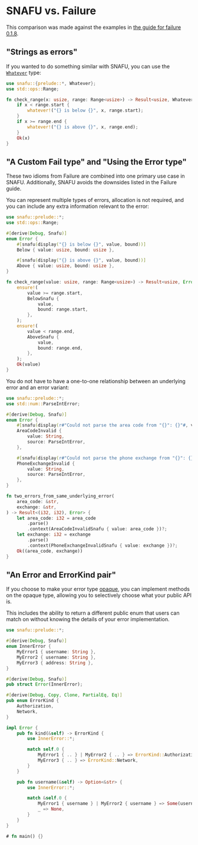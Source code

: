 # SNAFU vs. Failure

This comparison was made against the examples in [the guide for
failure 0.1.8][failure-guide].

[failure-guide]: https://rust-lang-nursery.github.io/failure/guidance.html

## "Strings as errors"

If you wanted to do something similar with SNAFU, you can use the
[`Whatever`](crate::Whatever) type:

```rust
use snafu::{prelude::*, Whatever};
use std::ops::Range;

fn check_range(x: usize, range: Range<usize>) -> Result<usize, Whatever> {
    if x < range.start {
        whatever!("{} is below {}", x, range.start);
    }
    if x >= range.end {
        whatever!("{} is above {}", x, range.end);
    }
    Ok(x)
}
```

## "A Custom Fail type" and "Using the Error type"

These two idioms from Failure are combined into one primary use case
in SNAFU. Additionally, SNAFU avoids the downsides listed in the
Failure guide.

You can represent multiple types of errors, allocation is not
required, and you can include any extra information relevant to the
error:

```rust
use snafu::prelude::*;
use std::ops::Range;

#[derive(Debug, Snafu)]
enum Error {
    #[snafu(display("{} is below {}", value, bound))]
    Below { value: usize, bound: usize },

    #[snafu(display("{} is above {}", value, bound))]
    Above { value: usize, bound: usize },
}

fn check_range(value: usize, range: Range<usize>) -> Result<usize, Error> {
    ensure!(
        value >= range.start,
        BelowSnafu {
            value,
            bound: range.start,
        },
    );
    ensure!(
        value < range.end,
        AboveSnafu {
            value,
            bound: range.end,
        },
    );
    Ok(value)
}
```

You do not have to have a one-to-one relationship between an
underlying error and an error variant:

```rust
use snafu::prelude::*;
use std::num::ParseIntError;

#[derive(Debug, Snafu)]
enum Error {
    #[snafu(display(r#"Could not parse the area code from "{}": {}"#, value, source))]
    AreaCodeInvalid {
        value: String,
        source: ParseIntError,
    },

    #[snafu(display(r#"Could not parse the phone exchange from "{}": {}"#, value, source))]
    PhoneExchangeInvalid {
        value: String,
        source: ParseIntError,
    },
}

fn two_errors_from_same_underlying_error(
    area_code: &str,
    exchange: &str,
) -> Result<(i32, i32), Error> {
    let area_code: i32 = area_code
        .parse()
        .context(AreaCodeInvalidSnafu { value: area_code })?;
    let exchange: i32 = exchange
        .parse()
        .context(PhoneExchangeInvalidSnafu { value: exchange })?;
    Ok((area_code, exchange))
}
```

## "An Error and ErrorKind pair"

If you choose to make your error type [opaque][], you can implement
methods on the opaque type, allowing you to selectively choose what
your public API is.

This includes the ability to return a different public enum that
users can match on without knowing the details of your error
implementation.

```rust
use snafu::prelude::*;

#[derive(Debug, Snafu)]
enum InnerError {
    MyError1 { username: String },
    MyError2 { username: String },
    MyError3 { address: String },
}

#[derive(Debug, Snafu)]
pub struct Error(InnerError);

#[derive(Debug, Copy, Clone, PartialEq, Eq)]
pub enum ErrorKind {
    Authorization,
    Network,
}

impl Error {
    pub fn kind(&self) -> ErrorKind {
        use InnerError::*;

        match self.0 {
            MyError1 { .. } | MyError2 { .. } => ErrorKind::Authorization,
            MyError3 { .. } => ErrorKind::Network,
        }
    }

    pub fn username(&self) -> Option<&str> {
        use InnerError::*;

        match &self.0 {
            MyError1 { username } | MyError2 { username } => Some(username),
            _ => None,
        }
    }
}

# fn main() {}
```

[opaque]: crate::guide::opaque
